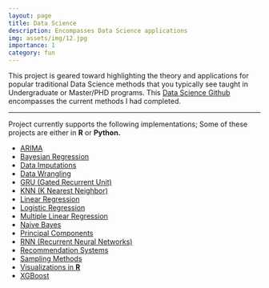 ```yaml
---
layout: page
title: Data Science
description: Encompasses Data Science applications
img: assets/img/12.jpg
importance: 1
category: fun
---
```


This project is geared toward highlighting the theory and applications for popular traditional Data Science methods that you typically see taught in Undergraduate or Master/PHD programs. This [Data Science Github](https://github.com/SpencerPao/Data_Science) encompasses the current methods I had completed.

---
Project currently supports the following implementations; Some of these projects are either in <b>R</b> or <b>Python.</b>
- [ARIMA](https://github.com/SpencerPao/Data_Science/tree/main/ARIMA)
- [Bayesian Regression](https://github.com/SpencerPao/Data_Science/tree/main/Bayesian%20Regression)
- [Data Imputations](https://github.com/SpencerPao/Data_Science/tree/main/Data%20Imputations)
- [Data Wrangling](https://github.com/SpencerPao/Data_Science/tree/main/Data%20Wrangling)
- [GRU (Gated Recurrent Unit)](https://github.com/SpencerPao/Data_Science/tree/main/GRU)
- [KNN (K Nearest Neighbor)](https://github.com/SpencerPao/Data_Science/tree/main/KNN)
- [Linear Regression](https://github.com/SpencerPao/Data_Science/tree/main/Linear%20Regression)
- [Logistic Regression](https://github.com/SpencerPao/Data_Science/tree/main/Logistic%20Regression)
- [Multiple Linear Regression](https://github.com/SpencerPao/Data_Science/tree/main/Multiple%20Linear%20Regression)
- [Naive Bayes](https://github.com/SpencerPao/Data_Science/tree/main/Naive%20Bayes)
- [Principal Components](https://github.com/SpencerPao/Data_Science/tree/main/Principal%20Components)
- [RNN (Recurrent Neural Networks)](https://github.com/SpencerPao/Data_Science/tree/main/RNN)
- [Recommendation Systems](https://github.com/SpencerPao/Data_Science/tree/main/Recommendation%20Systems)
- [Sampling Methods](https://github.com/SpencerPao/Data_Science/tree/main/Sampling%20Methods)
- [Visualizations in <b> R </b>](https://github.com/SpencerPao/Data_Science/tree/main/Visualizations_R)
- [XGBoost](https://github.com/SpencerPao/Data_Science/tree/main/XGBoost)
